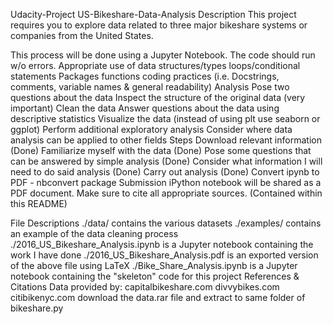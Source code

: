 Udacity-Project  US-Bikeshare-Data-Analysis
Description
This project requires you to explore data related to three major bikeshare systems or companies from the United States.

This process will be done using a Jupyter Notebook.
The code should run w/o errors.
Appropriate use of
data structures/types
loops/conditional statements
Packages
functions
coding practices (i.e. Docstrings, comments, variable names & general readability)
Analysis
Pose two questions about the data
Inspect the structure of the original data (very important)
Clean the data
Answer questions about the data using descriptive statistics
Visualize the data (instead of using plt use seaborn or ggplot)
Perform additional exploratory analysis
Consider where data analysis can be applied to other fields
Steps
Download relevant information (Done)
Familiarize myself with the data (Done)
Pose some questions that can be answered by simple analysis (Done)
Consider what information I will need to do said analysis (Done)
Carry out analysis (Done)
Convert ipynb to PDF - nbconvert package
Submission
iPython notebook will be shared as a PDF document. Make sure to cite all appropriate sources. (Contained within this README)

File Descriptions
./data/ contains the various datasets
./examples/ contains an example of the data cleaning process
./2016_US_Bikeshare_Analysis.ipynb is a Jupyter notebook containing the work I have done
./2016_US_Bikeshare_Analysis.pdf is an exported version of the above file using LaTeX
./Bike_Share_Analysis.ipynb is a Jupyter notebook containing the "skeleton" code for this project
References & Citations
Data provided by:
capitalbikeshare.com
divvybikes.com
citibikenyc.com
download the data.rar file and extract to same folder of bikeshare.py
